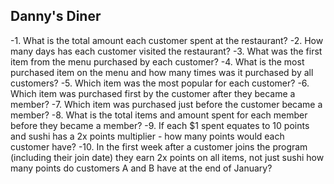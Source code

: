 ## Danny's Diner

-1. What is the total amount each customer spent at the restaurant? 
-2. How many days has each customer visited the restaurant?
-3. What was the first item from the menu purchased by each customer?
-4. What is the most purchased item on the menu and how many times was it purchased by all customers?
-5. Which item was the most popular for each customer?
-6. Which item was purchased first by the customer after they became a member?
-7. Which item was purchased just before the customer became a member?
-8. What is the total items and amount spent for each member before they became a member?
-9. If each $1 spent equates to 10 points and sushi has a 2x points multiplier - how many points would each customer have?
-10. In the first week after a customer joins the program (including their join date) they earn 2x points on all items, not just sushi how many points do customers A and B have at the end of January?



